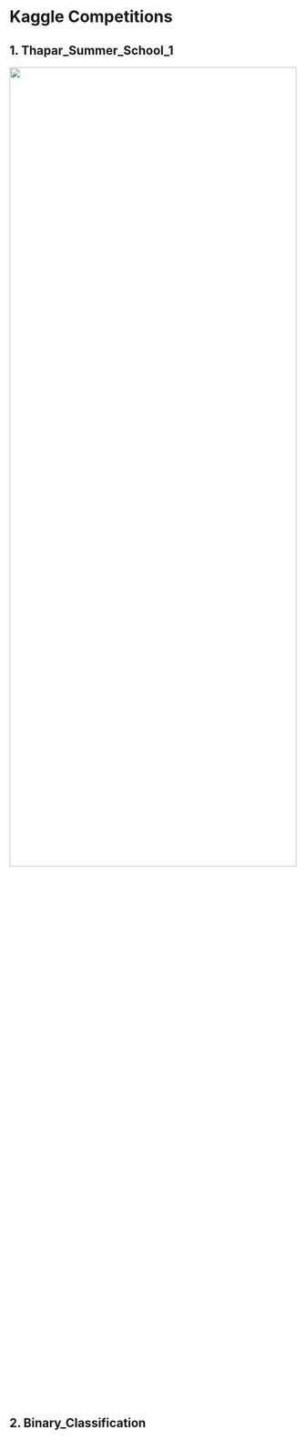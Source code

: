 # Kaggle Competitions


## 1. Thapar_Summer_School_1

<img src="https://github.com/Harsimran-Dalal/Kaggle/assets/171664021/45636c01-b5b1-48fb-90fb-fba8274f852d" width="100%" height="60%">

## 2. Binary_Classification

